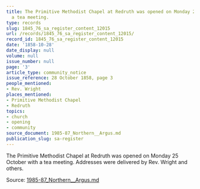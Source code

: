```yaml
---
title: The Primitive Methodist Chapel at Redruth was opened on Monday 25 October with
  a tea meeting.
type: records
slug: 1845_76_sa_register_content_12015
url: /records/1845_76_sa_register_content_12015/
record_id: 1845_76_sa_register_content_12015
date: '1858-10-28'
date_display: null
volume: null
issue_number: null
page: '3'
article_type: community_notice
issue_reference: 28 October 1858, page 3
people_mentioned:
- Rev. Wright
places_mentioned:
- Primitive Methodist Chapel
- Redruth
topics:
- church
- opening
- community
source_document: 1985-87_Northern__Argus.md
publication_slug: sa-register
---
```


The Primitive Methodist Chapel at Redruth was opened on Monday 25 October with a tea meeting.  Addresses were delivered by Rev. Wright and others.

Source: [1985-87_Northern__Argus.md](/downloads/markdown/1985-87_Northern__Argus.md)

